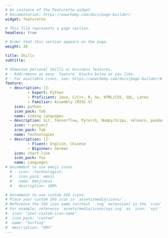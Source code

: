 ```yaml
---
# An instance of the Featurette widget.
# Documentation: https://wowchemy.com/docs/page-builder/
widget: featurette

# This file represents a page section.
headless: true

# Order that this section appears on the page.
weight: 30

title: Skills
subtitle:

# Showcase personal skills or business features.
# - Add/remove as many `feature` blocks below as you like.
# - For available icons, see: https://wowchemy.com/docs/page-builder/#icons
feature:
  - description: |3-
          - Expert: Python
          - Proficient: Java, C/C++, R, Go, HTML/CSS, SQL, Latex
          - Familiar: Assembly (RISC-V)
    icon: python
    icon_pack: fab
    name: Coding languages
  - description: Git, Tensorflow, Pytorch, Numpy/Scipy, sklearn, pandas, Shell, Docker
    icon: r-project
    icon_pack: fab
    name: Technologies
  - description: |2-
          - Fluent: English, Chinese
          - Biginner: German
    icon: chart-line
    icon_pack: fas
    name: Languages
# Uncomment to use emoji icons.
  # - icon: :technologist:
  #   icon_pack: emoji
  #   name: Emojiness
  #   description: 100%

# Uncomment to use custom SVG icons.
# Place your custom SVG icon in `assets/media/icons/`.
# Reference the SVG icon name (without `.svg` extension) in the `icon` field.
# For example, reference `assets/media/icons/xyz.svg` as `icon: 'xyz'`
#- icon: "your-custom-icon-name"
#  icon_pack: "custom"
#  name: "Surfing"
#  description: "90%"
---
```

